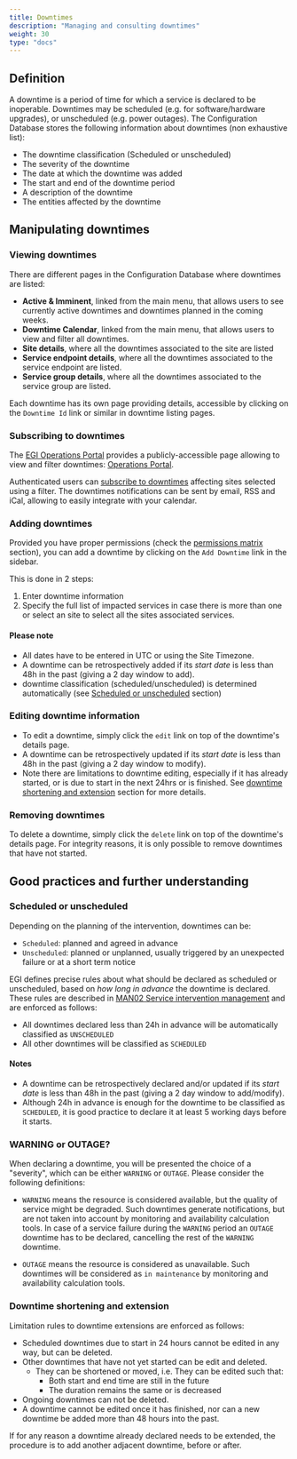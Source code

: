 ```yaml
---
title: Downtimes
description: "Managing and consulting downtimes"
weight: 30
type: "docs"
---
```


## Definition

A downtime is a period of time for which a service is declared to be inoperable.
Downtimes may be scheduled (e.g. for software/hardware upgrades), or unscheduled
(e.g. power outages). The Configuration Database stores the following
information about downtimes (non exhaustive list):

- The downtime classification (Scheduled or unscheduled)
- The severity of the downtime
- The date at which the downtime was added
- The start and end of the downtime period
- A description of the downtime
- The entities affected by the downtime

## Manipulating downtimes

### Viewing downtimes

There are different pages in the Configuration Database where downtimes are
listed:

- **Active & Imminent**, linked from the main menu, that allows users to see
  currently active downtimes and downtimes planned in the coming weeks.
- **Downtime Calendar**, linked from the main menu, that allows users to view
  and filter all downtimes.
- **Site details**, where all the downtimes associated to the site are listed
- **Service endpoint details**, where all the downtimes associated to the
  service endpoint are listed.
- **Service group details**, where all the downtimes associated to the service
  group are listed.

Each downtime has its own page providing details, accessible by clicking on the
`Downtime Id` link or similar in downtime listing pages.

### Subscribing to downtimes

The [EGI Operations Portal](https://operations-portal.egi.eu/) provides a
publicly-accessible page allowing to view and filter downtimes:
[Operations Portal](https://operations-portal.egi.eu/downtimes/a/timeline).

Authenticated users can
[subscribe to downtimes](https://operations-portal.egi.eu/downtimes/subscription)
affecting sites selected using a filter. The downtimes notifications can be sent
by email, RSS and iCal, allowing to easily integrate with your calendar.

### Adding downtimes

Provided you have proper permissions (check the
[permissions matrix](https://wiki.egi.eu/wiki/GOCDB/Input_System_User_Documentation#Permissions_associated_to_roles)
section), you can add a downtime by clicking on the `Add Downtime` link in the
sidebar.

This is done in 2 steps:

1. Enter downtime information
1. Specify the full list of impacted services in case there is more than one or
   select an site to select all the sites associated services.

#### Please note

- All dates have to be entered in UTC or using the Site Timezone.
- A downtime can be retrospectively added if its _start date_ is less than 48h
  in the past (giving a 2 day window to add).
- downtime classification (scheduled/unscheduled) is determined automatically
  (see [Scheduled or unscheduled](#scheduled-or-unscheduled) section)

### Editing downtime information

- To edit a downtime, simply click the `edit` link on top of the downtime's
  details page.
- A downtime can be retrospectively updated if its _start date_ is less than 48h
  in the past (giving a 2 day window to modify).
- Note there are limitations to downtime editing, especially if it has already
  started, or is due to start in the next 24hrs or is finished. See
  [downtime shortening and extension](#downtime-shortening-and-extension)
  section for more details.

### Removing downtimes

To delete a downtime, simply click the `delete` link on top of the downtime's
details page. For integrity reasons, it is only possible to remove downtimes
that have not started.

## Good practices and further understanding

### Scheduled or unscheduled

Depending on the planning of the intervention, downtimes can be:

- `Scheduled`: planned and agreed in advance
- `Unscheduled`: planned or unplanned, usually triggered by an unexpected
  failure or at a short term notice

EGI defines precise rules about what should be declared as scheduled or
unscheduled, based on _how long in advance_ the downtime is declared. These
rules are described in
[MAN02 Service intervention management](../../../providers/operations-manuals/man02_service_intervention_management)
and are enforced as follows:

- All downtimes declared less than 24h in advance will be automatically
  classified as `UNSCHEDULED`
- All other downtimes will be classified as `SCHEDULED`

#### Notes

- A downtime can be retrospectively declared and/or updated if its _start date_
  is less than 48h in the past (giving a 2 day window to add/modify).
- Although 24h in advance is enough for the downtime to be classified as
  `SCHEDULED`, it is good practice to declare it at least 5 working days before
  it starts.

### WARNING or OUTAGE?

When declaring a downtime, you will be presented the choice of a "severity",
which can be either `WARNING` or `OUTAGE`. Please consider the following
definitions:

- `WARNING` means the resource is considered available, but the quality of
  service might be degraded. Such downtimes generate notifications, but are not
  taken into account by monitoring and availability calculation tools. In case
  of a service failure during the `WARNING` period an `OUTAGE` downtime has to
  be declared, cancelling the rest of the `WARNING` downtime.

- `OUTAGE` means the resource is considered as unavailable. Such downtimes will
  be considered as `in maintenance` by monitoring and availability calculation
  tools.

### Downtime shortening and extension

Limitation rules to downtime extensions are enforced as follows:

- Scheduled downtimes due to start in 24 hours cannot be edited in any way, but
  can be deleted.
- Other downtimes that have not yet started can be edit and deleted.
  - They can be shortened or moved, i.e. They can be edited such that:
    - Both start and end time are still in the future
    - The duration remains the same or is decreased
- Ongoing downtimes can not be deleted.
- A downtime cannot be edited once it has finished, nor can a new downtime be
  added more than 48 hours into the past.

If for any reason a downtime already declared needs to be extended, the
procedure is to add another adjacent downtime, before or after.
